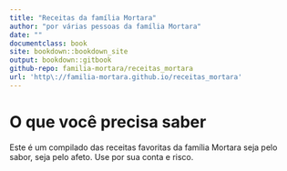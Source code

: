 ```yaml
---
title: "Receitas da família Mortara"
author: "por várias pessoas da família Mortara"
date: ""
documentclass: book
site: bookdown::bookdown_site
output: bookdown::gitbook
github-repo: familia-mortara/receitas_mortara
url: 'http\://familia-mortara.github.io/receitas_mortara'
---
```


# O que você precisa saber

Este é um compilado das receitas favoritas da família Mortara seja pelo sabor, seja pelo afeto. Use por sua conta e risco.
